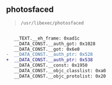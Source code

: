 ## photosfaced

> `/usr/libexec/photosfaced`

```diff

   __TEXT.__eh_frame: 0xad1c
   __DATA_CONST.__auth_got: 0x1028
   __DATA_CONST.__got: 0x6e0
-  __DATA_CONST.__auth_ptr: 0x528
+  __DATA_CONST.__auth_ptr: 0x538
   __DATA_CONST.__const: 0x1950
   __DATA_CONST.__objc_classlist: 0xa0
   __DATA_CONST.__objc_protolist: 0x20

```
